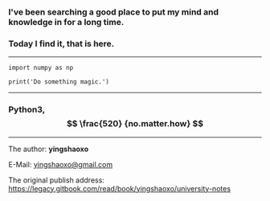 ### I've been searching a good place to put my mind and knowledge in for a long time.

### Today I find it, that is here.
___

```
import numpy as np

print('Do something magic.')
```
___

### Python3,  $$ \frac{520} {no.matter.how} $$

___

The author: **yingshaoxo**

E-Mail: yingshaoxo@gmail.com

The original publish address: https://legacy.gitbook.com/read/book/yingshaoxo/university-notes
